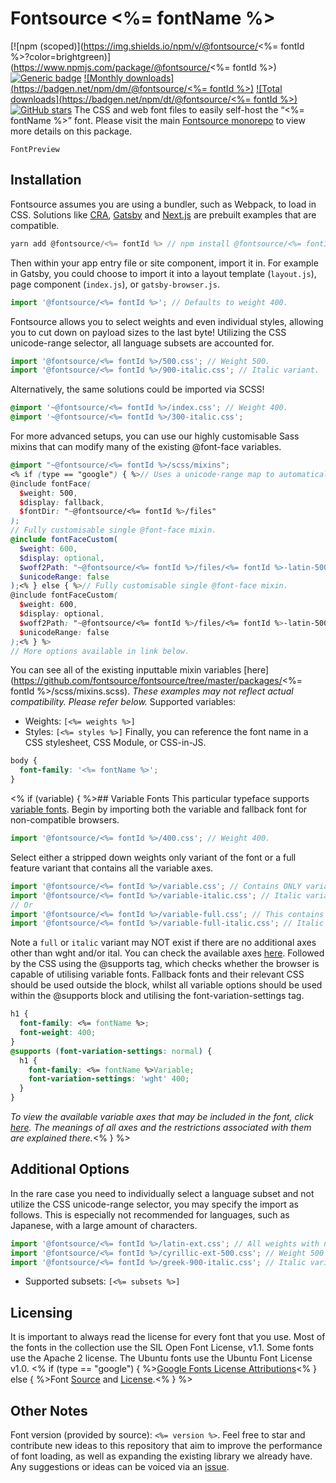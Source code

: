 # Fontsource <%= fontName %>

[![npm (scoped)](https://img.shields.io/npm/v/@fontsource/<%= fontId %>?color=brightgreen)](https://www.npmjs.com/package/@fontsource/<%= fontId %>) [![Generic badge](https://img.shields.io/badge/fontsource-passing-brightgreen)](https://github.com/fontsource/fontsource) [![Monthly downloads](https://badgen.net/npm/dm/@fontsource/<%= fontId %>)](https://github.com/fontsource/fontsource) [![Total downloads](https://badgen.net/npm/dt/@fontsource/<%= fontId %>)](https://github.com/fontsource/fontsource) [![GitHub stars](https://img.shields.io/github/stars/fontsource/fontsource.svg?style=social&label=Star)](https://github.com/fontsource/fontsource/stargazers)
The CSS and web font files to easily self-host the “<%= fontName %>” font. Please visit the main [Fontsource monorepo](https://github.com/fontsource/fontsource) to view more details on this package.

```special
FontPreview
```

## Installation

Fontsource assumes you are using a bundler, such as Webpack, to load in CSS. Solutions like [CRA](https://create-react-app.dev/), [Gatsby](https://www.gatsbyjs.org/) and [Next.js](https://nextjs.org/) are prebuilt examples that are compatible.

```javascript
yarn add @fontsource/<%= fontId %> // npm install @fontsource/<%= fontId %>
```

Then within your app entry file or site component, import it in. For example in Gatsby, you could choose to import it into a layout template (`layout.js`), page component (`index.js`), or `gatsby-browser.js`.

```javascript
import '@fontsource/<%= fontId %>'; // Defaults to weight 400.
```

Fontsource allows you to select weights and even individual styles, allowing you to cut down on payload sizes to the last byte! Utilizing the CSS unicode-range selector, all language subsets are accounted for.

```javascript
import '@fontsource/<%= fontId %>/500.css'; // Weight 500.
import '@fontsource/<%= fontId %>/900-italic.css'; // Italic variant.
```

Alternatively, the same solutions could be imported via SCSS!

```scss
@import '~@fontsource/<%= fontId %>/index.css'; // Weight 400.
@import '~@fontsource/<%= fontId %>/300-italic.css';
```

For more advanced setups, you can use our highly customisable Sass mixins that can modify many of the existing @font-face variables.

```scss
@import "~@fontsource/<%= fontId %>/scss/mixins";
<% if (type == "google") { %>// Uses a unicode-range map to automatically generate multiple @font-face rules.
@include fontFace(
  $weight: 500,
  $display: fallback,
  $fontDir: "~@fontsource/<%= fontId %>/files"
);
// Fully customisable single @font-face mixin.
@include fontFaceCustom(
  $weight: 600,
  $display: optional,
  $woff2Path: "~@fontsource/<%= fontId %>/files/<%= fontId %>-latin-500-normal.woff2",
  $unicodeRange: false
);<% } else { %>// Fully customisable single @font-face mixin.
@include fontFaceCustom(
  $weight: 600,
  $display: optional,
  $woff2Path: "~@fontsource/<%= fontId %>/files/<%= fontId %>-latin-500-normal.woff2",
  $unicodeRange: false
);<% } %>
// More options available in link below.
```

You can see all of the existing inputtable mixin variables [here](https://github.com/fontsource/fontsource/tree/master/packages/<%= fontId %>/scss/mixins.scss).
_These examples may not reflect actual compatibility. Please refer below._
Supported variables:

- Weights: `[<%= weights %>]`
- Styles: `[<%= styles %>]`
  Finally, you can reference the font name in a CSS stylesheet, CSS Module, or CSS-in-JS.

```css
body {
  font-family: '<%= fontName %>';
}
```

<% if (variable) { %>## Variable Fonts
This particular typeface supports [variable fonts](https://developer.mozilla.org/en-US/docs/Web/CSS/CSS_Fonts/Variable_Fonts_Guide).
Begin by importing both the variable and fallback font for non-compatible browsers.

```js
import '@fontsource/<%= fontId %>/400.css'; // Weight 400.
```

Select either a stripped down weights only variant of the font or a full feature variant that contains all the variable axes.

```js
import '@fontsource/<%= fontId %>/variable.css'; // Contains ONLY variable weights and no other axes.
import '@fontsource/<%= fontId %>/variable-italic.css'; // Italic variant.
// Or
import '@fontsource/<%= fontId %>/variable-full.css'; // This contains ALL variable axes. Font files are larger.
import '@fontsource/<%= fontId %>/variable-full-italic.css'; // Italic variant.
```

Note a `full` or `italic` variant may NOT exist if there are no additional axes other than wght and/or ital. You can check the available axes [here](https://fonts.google.com/variablefonts).
Followed by the CSS using the @supports tag, which checks whether the browser is capable of utilising variable fonts. Fallback fonts and their relevant CSS should be used outside the block, whilst all variable options should be used within the @supports block and utilising the font-variation-settings tag.

```css
h1 {
  font-family: <%= fontName %>;
  font-weight: 400;
}
@supports (font-variation-settings: normal) {
  h1 {
    font-family: <%= fontName %>Variable;
    font-variation-settings: 'wght' 400;
  }
}
```

_To view the available variable axes that may be included in the font, click [here](https://fonts.google.com/variablefonts). The meanings of all axes and the restrictions associated with them are explained there._<% } %>

## Additional Options

In the rare case you need to individually select a language subset and not utilize the CSS unicode-range selector, you may specify the import as follows. This is especially not recommended for languages, such as Japanese, with a large amount of characters.

```javascript
import '@fontsource/<%= fontId %>/latin-ext.css'; // All weights with normal style included.
import '@fontsource/<%= fontId %>/cyrillic-ext-500.css'; // Weight 500 with normal style.
import '@fontsource/<%= fontId %>/greek-900-italic.css'; // Italic variant.
```

- Supported subsets: `[<%= subsets %>]`

## Licensing

It is important to always read the license for every font that you use.
Most of the fonts in the collection use the SIL Open Font License, v1.1. Some fonts use the Apache 2 license. The Ubuntu fonts use the Ubuntu Font License v1.0.
<% if (type == "google") { %>[Google Fonts License Attributions](https://fonts.google.com/attribution)<% } else { %>Font [Source](<%= source %>) and [License](<%= license %>).<% } %>

## Other Notes

Font version (provided by source): `<%= version %>`.
Feel free to star and contribute new ideas to this repository that aim to improve the performance of font loading, as well as expanding the existing library we already have. Any suggestions or ideas can be voiced via an [issue](https://github.com/fontsource/fontsource/issues).
